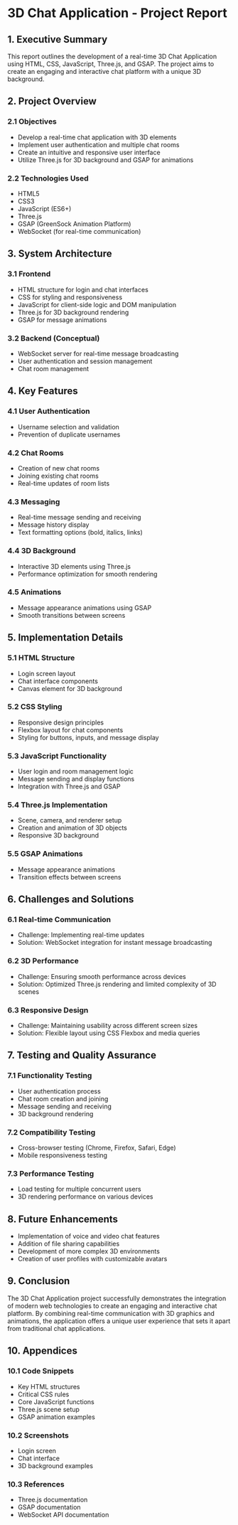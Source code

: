 
# 3D Chat Application - Project Report

## 1. Executive Summary

This report outlines the development of a real-time 3D Chat Application using HTML, CSS, JavaScript, Three.js, and GSAP. The project aims to create an engaging and interactive chat platform with a unique 3D background.

## 2. Project Overview

### 2.1 Objectives
- Develop a real-time chat application with 3D elements
- Implement user authentication and multiple chat rooms
- Create an intuitive and responsive user interface
- Utilize Three.js for 3D background and GSAP for animations

### 2.2 Technologies Used
- HTML5
- CSS3
- JavaScript (ES6+)
- Three.js
- GSAP (GreenSock Animation Platform)
- WebSocket (for real-time communication)

## 3. System Architecture

### 3.1 Frontend
- HTML structure for login and chat interfaces
- CSS for styling and responsiveness
- JavaScript for client-side logic and DOM manipulation
- Three.js for 3D background rendering
- GSAP for message animations

### 3.2 Backend (Conceptual)
- WebSocket server for real-time message broadcasting
- User authentication and session management
- Chat room management

## 4. Key Features

### 4.1 User Authentication
- Username selection and validation
- Prevention of duplicate usernames

### 4.2 Chat Rooms
- Creation of new chat rooms
- Joining existing chat rooms
- Real-time updates of room lists

### 4.3 Messaging
- Real-time message sending and receiving
- Message history display
- Text formatting options (bold, italics, links)

### 4.4 3D Background
- Interactive 3D elements using Three.js
- Performance optimization for smooth rendering

### 4.5 Animations
- Message appearance animations using GSAP
- Smooth transitions between screens

## 5. Implementation Details

### 5.1 HTML Structure
- Login screen layout
- Chat interface components
- Canvas element for 3D background

### 5.2 CSS Styling
- Responsive design principles
- Flexbox layout for chat components
- Styling for buttons, inputs, and message display

### 5.3 JavaScript Functionality
- User login and room management logic
- Message sending and display functions
- Integration with Three.js and GSAP

### 5.4 Three.js Implementation
- Scene, camera, and renderer setup
- Creation and animation of 3D objects
- Responsive 3D background

### 5.5 GSAP Animations
- Message appearance animations
- Transition effects between screens

## 6. Challenges and Solutions

### 6.1 Real-time Communication
- Challenge: Implementing real-time updates
- Solution: WebSocket integration for instant message broadcasting

### 6.2 3D Performance
- Challenge: Ensuring smooth performance across devices
- Solution: Optimized Three.js rendering and limited complexity of 3D scenes

### 6.3 Responsive Design
- Challenge: Maintaining usability across different screen sizes
- Solution: Flexible layout using CSS Flexbox and media queries

## 7. Testing and Quality Assurance

### 7.1 Functionality Testing
- User authentication process
- Chat room creation and joining
- Message sending and receiving
- 3D background rendering

### 7.2 Compatibility Testing
- Cross-browser testing (Chrome, Firefox, Safari, Edge)
- Mobile responsiveness testing

### 7.3 Performance Testing
- Load testing for multiple concurrent users
- 3D rendering performance on various devices

## 8. Future Enhancements

- Implementation of voice and video chat features
- Addition of file sharing capabilities
- Development of more complex 3D environments
- Creation of user profiles with customizable avatars

## 9. Conclusion

The 3D Chat Application project successfully demonstrates the integration of modern web technologies to create an engaging and interactive chat platform. By combining real-time communication with 3D graphics and animations, the application offers a unique user experience that sets it apart from traditional chat applications.

## 10. Appendices

### 10.1 Code Snippets
- Key HTML structures
- Critical CSS rules
- Core JavaScript functions
- Three.js scene setup
- GSAP animation examples

### 10.2 Screenshots
- Login screen
- Chat interface
- 3D background examples

### 10.3 References
- Three.js documentation
- GSAP documentation
- WebSocket API documentation

